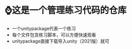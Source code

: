 # :watch:这是一个管理练习代码的仓库
* 一个unitypackage代表一个练习 <br/>
* 每个文件包含练习脚本，可以方便快速观看<br/>
* unitypackage直接下载导入unity（2021版）就可<br/>
